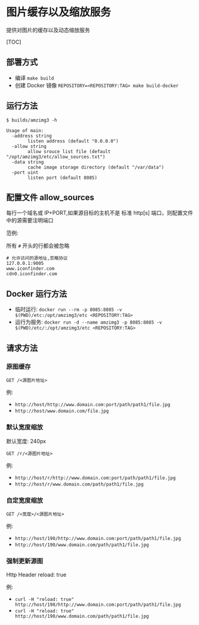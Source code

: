 
# 图片缓存以及缩放服务

提供对图片的缓存以及动态缩放服务

[TOC]


## 部署方式

* 编译 `make build`
* 创建 Docker 镜像 `REPOSITORY=<REPOSITORY:TAG> make build-docker`


## 运行方法

```
$ builds/amzimg3 -h

Usage of main:
  -address string
    	listen address (default "0.0.0.0")
  -allow string
    	allow srouce list file (default "/opt/amzimg3/etc/allow_sources.txt")
  -data string
    	cache image storage directory (default "/var/data")
  -port uint
    	listen port (default 8085)

```




## 配置文件 allow_sources

每行一个域名或 IP+PORT,如果源目标的主机不是 标准 http[s] 端口，则配置文件中的源需要注明端口

范例:

所有 `#` 开头的行都会被忽略

```
# 允许访问的源地址,忽略协议
127.0.0.1:9005
www.iconfinder.com
cdn0.iconfinder.com

```



## Docker 运行方法

* 临时运行: `docker run --rm -p 8085:8085 -v $(PWD)/etc:/opt/amzimg3/etc <REPOSITORY:TAG>`
* 运行为服务: `docker run -d --name amzimg3 -p 8085:8085 -v $(PWD)/etc/:/opt/amzimg3/etc <REPOSITORY:TAG>`



## 请求方法


### 原图缓存

```GET /<源图片地址>```

例:

* `http://host/http://www.domain.com:port/path/path1/file.jpg`
* `http://host/www.domain.com/file.jpg`

### 默认宽度缩放

默认宽度: 240px

```GET /r/<源图片地址>```

例:

* `http://host/r/http://www.domain.com:port/path/path1/file.jpg`
* `http://host/r/www.domain.com/path/path1/file.jpg`

### 自定宽度缩放

```GET /<宽度>/<源图片地址>```

例:

* `http://host/190/http://www.domain.com:port/path/path1/file.jpg`
* `http://host/190/www.domain.com/path/path1/file.jpg`


### 强制更新源图

Http Header reload: true

例:

* `curl -H "reload: true" http://host/190/http://www.domain.com:port/path/path1/file.jpg`
* `curl -H "reload: true" http://host/190/www.domain.com/path/path1/file.jpg`
